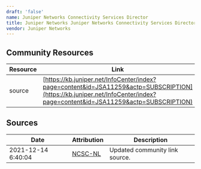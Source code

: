 ```yaml
---
draft: 'false'
name: Juniper Networks Connectivity Services Director
title: Juniper Networks Juniper Networks Connectivity Services Director
vendor: Juniper Networks
---
```



## Community Resources
| Resource | Link |
| --- | --- |
| source | [https://kb.juniper.net/InfoCenter/index?page=content&id=JSA11259&actp=SUBSCRIPTION](https://kb.juniper.net/InfoCenter/index?page=content&id=JSA11259&actp=SUBSCRIPTION) |


## Sources
| Date | Attribution | Description |
| --- | --- | --- |
| 2021-12-14 6:40:04 | [NCSC-NL](https://github.com/NCSC-NL/log4shell/blob/main/software/README.md) | Updated community link source.  |
